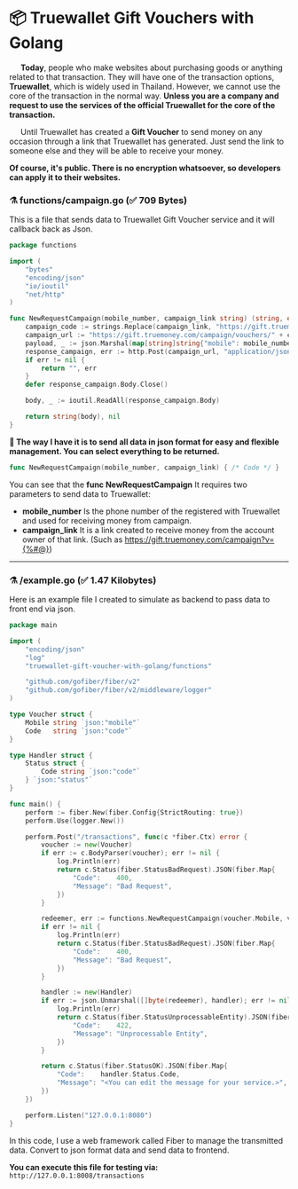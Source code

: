 # 📦 Truewallet Gift Vouchers with Golang

⠀⠀**Today**, people who make websites about purchasing goods or anything related to that transaction. They will have one of the transaction options, **Truewallet**, which is widely used in Thailand. However, we cannot use the core of the transaction in the normal way. **Unless you are a company and request to use the services of the official Truewallet for the core of the transaction.**


⠀⠀Until Truewallet has created a **Gift Voucher** to send money on any occasion through a link that Truewallet has generated. Just send the link to someone else and they will be able to receive your money.

**Of course, it's public. There is no encryption whatsoever, so developers can apply it to their websites.**

### ⚗️ functions/campaign.go (✅ 709 Bytes)
This is a file that sends data to Truewallet Gift Voucher service and it will callback back as Json.

```go
package functions

import (
	"bytes"
	"encoding/json"
	"io/ioutil"
	"net/http"
)

func NewRequestCampaign(mobile_number, campaign_link string) (string, error) {
	campaign_code := strings.Replace(campaign_link, "https://gift.truemoney.com/compaign?v=", "", -1)
	campaign_url := "https://gift.truemoney.com/campaign/vouchers/" + campaign_code + "/redeem"
	payload, _ := json.Marshal(map[string]string{"mobile": mobile_number})
	response_campaign, err := http.Post(campaign_url, "application/json", bytes.NewBuffer(payload))
	if err != nil {
		return "", err
	}
	defer response_campaign.Body.Close()

	body, _ := ioutil.ReadAll(response_campaign.Body)

    return string(body), nil
}
```

**🥴 The way I have it is to send all data in json format for easy and flexible management. You can select everything to be returned.**

```go
func NewRequestCampaign(mobile_number, campaign_link) { /* Code */ }
```

You can see that the **func NewRequestCampaign** It requires two parameters to send data to Truewallet:

- **mobile_number** Is the phone number of the registered with Truewallet and used for receiving money from campaign.
- **campaign_link** It is a link created to receive money from the account owner of that link. (Such as https://gift.truemoney.com/campaign?v={%#@})

------

### ⚗️ /example.go (✅ 1.47 Kilobytes)
Here is an example file I created to simulate as backend to pass data to front end via json.
```go
package main

import (
	"encoding/json"
	"log"
	"truewallet-gift-voucher-with-golang/functions"

	"github.com/gofiber/fiber/v2"
	"github.com/gofiber/fiber/v2/middleware/logger"
)

type Voucher struct {
	Mobile string `json:"mobile"`
	Code   string `json:"code"`
}

type Handler struct {
	Status struct {
		Code string `json:"code"`
	} `json:"status"`
}

func main() {
	perform := fiber.New(fiber.Config{StrictRouting: true})
	perform.Use(logger.New())

	perform.Post("/transactions", func(c *fiber.Ctx) error {
		voucher := new(Voucher)
		if err := c.BodyParser(voucher); err != nil {
			log.Println(err)
			return c.Status(fiber.StatusBadRequest).JSON(fiber.Map{
				"Code":    400,
				"Message": "Bad Request",
			})
		}

		redeemer, err := functions.NewRequestCampaign(voucher.Mobile, voucher.Code)
		if err != nil {
			log.Println(err)
			return c.Status(fiber.StatusBadRequest).JSON(fiber.Map{
				"Code":    400,
				"Message": "Bad Request",
			})
		}

		handler := new(Handler)
		if err := json.Unmarshal([]byte(redeemer), handler); err != nil {
			log.Println(err)
			return c.Status(fiber.StatusUnprocessableEntity).JSON(fiber.Map{
				"Code":    422,
				"Message": "Unprocessable Entity",
			})
		}

		return c.Status(fiber.StatusOK).JSON(fiber.Map{
			"Code":    handler.Status.Code,
			"Message": "<You can edit the message for your service.>",
		})
	})

	perform.Listen("127.0.0.1:8080")
}
```

In this code, I use a web framework called Fiber to manage the transmitted data. Convert to json format data and send data to frontend.

**You can execute this file for testing via:** `http://127.0.0.1:8008/transactions`
